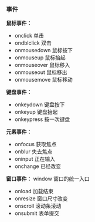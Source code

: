 ### 事件
**鼠标事件：**
* onclick 单击
* ondblclick 双击
* onmousedown 鼠标按下
* onmouseup 鼠标抬起
* onmouseover 鼠标移入
* onmouseout 鼠标移出
* onmousemove 鼠标移动

**键盘事件：**
* onkeydown 键盘按下
* onkeyup 键盘抬起
* onkeypress 按一次键盘

**元素事件：**
* onfocus 获取焦点
* onblur 失去焦点
* oninput 正在输入
* onchange 已经改变

**窗口事件：**
window 窗口的统一入口
* onload 加载结束
* onresize 窗口尺寸改变
* onscroll 滚动条滚动
* onsubmit 表单提交